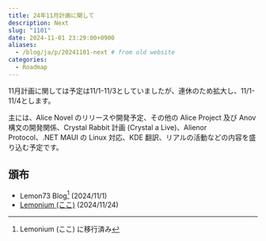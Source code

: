 ```yaml
---
title: 24年11月計画に関して
description: Next
slug: "1101"
date: 2024-11-01 23:29:00+0900
aliases:
  - /blog/ja/p/20241101-next # from old website
categories:
  - Roadmap
---
```


11月計画に関しては予定は11/1-11/3としていましたが、連休のため拡大し、11/1-11/4とします。

主には、Alice Novel のリリースや開発予定、その他の Alice Project 及び Anov 構文の開発関係、Crystal Rabbit 計画 (Crystal a Live)、Alienor Protocol、.NET MAUI の Linux 対応、KDE 翻訳、リアルの活動などの内容を盛り込む予定です。

## 頒布

- Lemon73 Blog[^new-website] (2024/11/1)
- [Lemonium (ここ)](./) (2024/11/24)

[^new-website]: Lemonium (ここ) に移行済み
